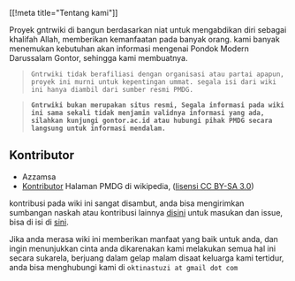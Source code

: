 [[!meta title="Tentang kami"]]

Proyek gntrwiki di bangun berdasarkan niat untuk mengabdikan diri sebagai khalifah Allah, memberikan kemanfaatan pada banyak orang.
kami banyak menemukan kebutuhan akan informasi mengenai Pondok Modern Darussalam Gontor, sehingga kami membuatnya.

>`Gntrwiki tidak berafiliasi dengan organisasi atau partai apapun, proyek ini murni untuk kepentingan ummat. segala
>isi dari wiki ini hanya diambil dari sumber resmi PMDG.`

> **`Gntrwiki bukan merupakan situs resmi, Segala informasi pada wiki ini sama sekali tidak menjamin validnya informasi
>yang ada, silahkan kunjungi gontor.ac.id atau hubungi pihak PMDG secara langsung untuk informasi mendalam.`**

## Kontributor
- Azzamsa
- [Kontributor](https://id.wikipedia.org/w/index.php?title=Pondok_Modern_Darussalam_Gontor&action=history) Halaman PMDG di wikipedia,
([lisensi CC BY-SA 3.0](https://creativecommons.org/licenses/by-sa/3.0/))


kontribusi pada wiki ini sangat disambut, anda bisa mengirimkan sumbangan naskah atau kontribusi lainnya [disini](https://github.com/azzamsa/gntrwiki-src)
untuk masukan dan issue, bisa di isi di [sini](https://github.com/azzamsa/gntrwiki/issues).

Jika anda merasa wiki ini memberikan manfaat yang baik untuk anda, dan ingin menunjukkan cinta anda dikarenakan kami melakukan semua
hal ini secara sukarela, berjuang dalam gelap malam disaat keluarga kami tertidur, anda bisa menghubungi kami di `oktinastuzi at gmail dot com`


